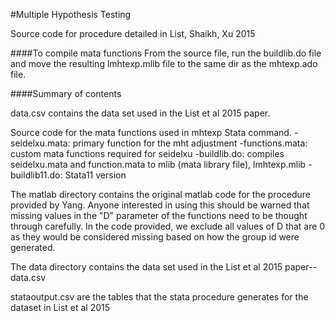 #Multiple Hypothesis Testing

Source code for procedure detailed in List, Shaikh, Xu 2015

####To compile mata functions
From the source file, run the buildlib.do file and move the resulting lmhtexp.mlib file to the same dir as the mhtexp.ado file.

####Summary of contents

data.csv contains the data set used in the List et al 2015 paper.

Source code for the mata functions used in mhtexp Stata command.
-seidelxu.mata: primary function for the mht adjustment
-functions.mata: custom mata functions required for seidelxu
-buildlib.do: compiles seidelxu.mata and function.mata to mlib (mata library file), lmhtexp.mlib
-buildlib11.do: Stata11 version 

The matlab directory contains the original matlab code for the procedure provided by Yang.  Anyone interested in using this should be warned that missing values in the "D" parameter of the functions need to be thought through carefully.  In the code provided, we exclude all values of D that are 0 as they would be considered missing based on how the group id were generated.

The data directory contains the data set used in the List et al 2015 paper-- data.csv

stataoutput.csv are the tables that the stata procedure generates for the dataset in List et al 2015 
